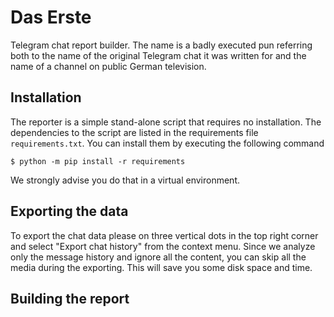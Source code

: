 # Das Erste

Telegram chat report builder. The name is a badly executed pun referring both to the name of the original Telegram chat it was written for and the name of a channel on public German television.

## Installation

The reporter is a simple stand-alone script that requires no installation. The dependencies to the script are listed in the requirements file `requirements.txt`. You can install them by executing the following command

    $ python -m pip install -r requirements

We strongly advise you do that in a virtual environment.

## Exporting the data

To export the chat data please on three vertical dots in the top right corner and select "Export chat history" from the context menu. Since we analyze only the message history and ignore all the content, you can skip all the media during the exporting. This will save you some disk space and time.

## Building the report

